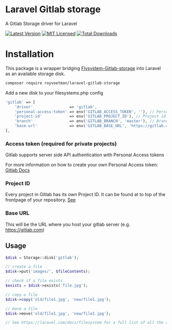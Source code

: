 # Laravel Gitlab storage
A Gitlab Storage driver for Laravel

[![Latest Version](https://img.shields.io/packagist/v/royvoetman/laravel-gitlab-storage.svg?style=flat-square)](https://packagist.org/packages/royvoetman/laravel-gitlab-storage)
[![MIT Licensed](https://img.shields.io/badge/license-MIT-brightgreen.svg?style=flat-square)](LICENSE)
[![Total Downloads](https://img.shields.io/packagist/dt/royvoetman/laravel-gitlab-storage.svg?style=flat-square)](https://packagist.org/packages/royvoetman/laravel-gitlab-storage)

# Installation

This package is a wrapper bridging [Flysystem-Gitlab-storage](https://github.com/RoyVoetman/Flysystem-Gitlab-storage) into Laravel as an available storage disk.

```bash
composer require royvoetman/laravel-gitlab-storage
```

Add a new disk to your filesystems.php config

```php
'gitlab' => [
    'driver'                => 'gitlab',
    'personal-access-token' => env('GITLAB_ACCESS_TOKEN', ''), // Personal access token
    'project-id'            => env('GITLAB_PROJECT_ID'), // Project id of your repo
    'branch'                => env('GITLAB_BRANCH', 'master'), // Branch that should be used
    'base-url'              => env('GITLAB_BASE_URL', 'https://gitlab.com'), // Base URL of Gitlab server you want to use
],
```

### Access token (required for private projects)
Gitlab supports server side API authentication with Personal Access tokens

For more information on how to create your own Personal Access token: [Gitlab Docs](https://docs.gitlab.com/ee/user/profile/personal_access_tokens.html)

### Project ID
Every project in Gitlab has its own Project ID. It can be found at to top of the frontpage of your repository. [See](https://stackoverflow.com/questions/39559689/where-do-i-find-the-project-id-for-the-gitlab-api#answer-53126068)

### Base URL
This will be the URL where you host your gitlab server (e.g. https://gitlab.com)

## Usage
```php
$disk = Storage::disk('gitlab');

// create a file
$disk->put('images/', $fileContents);

// check if a file exists
$exists = $disk->exists('file.jpg');

// copy a file
$disk->copy('old/file1.jpg', 'new/file1.jpg');

// move a file
$disk->move('old/file1.jpg', 'new/file1.jpg');

// See https://laravel.com/docs/filesystem for a full list of all the available functionality
```
